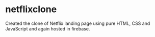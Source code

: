 # netflixclone
Created the clone of  Netflix landing page using pure HTML, CSS and JavaScript and again hosted in firebase.
